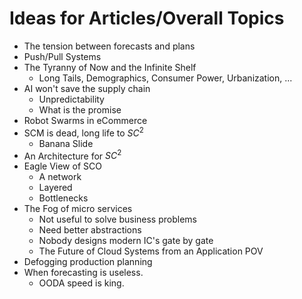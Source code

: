 # Ideas for Articles/Overall Topics

- The tension between forecasts and plans
- Push/Pull Systems
- The Tyranny of Now and the Infinite Shelf
  - Long Tails, Demographics, Consumer Power, Urbanization, ...
- AI won't save the supply chain
  - Unpredictability
  - What is the promise
- Robot Swarms in eCommerce
- SCM is dead, long life to ${SC}^2$
  - Banana Slide
- An Architecture for ${SC}^2$
- Eagle View of SCO
  - A network
  - Layered
  - Bottlenecks
- The Fog of micro services
  - Not useful to solve business problems
  - Need better abstractions
  - Nobody designs modern IC's gate by gate
  - The Future of Cloud Systems from an Application POV
- Defogging production planning
- When forecasting is useless.
  - OODA speed is king.